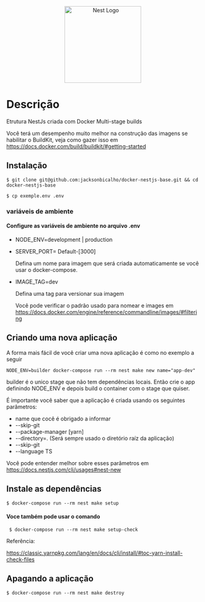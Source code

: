 <p align="center">
  <a href="http://nestjs.com/" target="blank"><img src="https://nestjs.com/img/logo-small.svg" width="200" alt="Nest Logo" /></a>
</p>

# Descrição

Etrutura NestJs criada com Docker Multi-stage builds

Você terá um desempenho muito melhor na construção das imagens se habilitar o BuildKit, veja como gazer isso em
https://docs.docker.com/build/buildkit/#getting-started


## Instalação

```
$ git clone git@github.com:jacksonbicalho/docker-nestjs-base.git && cd docker-nestjs-base
```

```
$ cp exemple.env .env
```

### variáveis de ambiente
#### Configure as variáveis de ambiente no arquivo .env

- NODE_ENV=development | production

- SERVER_PORT= Default-[3000]


  Defina um nome para imagem que será criada automaticamente se você usar o docker-compose.

- IMAGE_TAG=dev

  Defina uma tag para versionar sua imagem

  Você pode verificar o padrão usado para nomear e images em https://docs.docker.com/engine/reference/commandline/images/#filtering

## Criando uma nova aplicação
A forma mais fácil de você criar uma nova aplicação é como no exemplo a seguir
```
NODE_ENV=builder docker-compose run --rm nest make new name="app-dev"
```
builder é o unico stage que não tem dependências locais. Então crie o app definindo NODE_ENV e depois build o container com o stage que quiser.


É importante você saber que a aplicação é criada usando os seguintes parâmetros:

- name que cocê é obrigado a informar
- --skip-git
- --package-manager [yarn]
- --directory=. (Será sempre usado o diretório raíz da aplicação)
- --skip-git
- --language TS

Você pode entender melhor sobre esses parâmetros em
https://docs.nestjs.com/cli/usages#nest-new


## Instale as dependências
```
$ docker-compose run --rm nest make setup
```
  #### Voce também pode usar o comando
 ```
  $ docker-compose run --rm nest make setup-check
  ```

  Referência:

  https://classic.yarnpkg.com/lang/en/docs/cli/install/#toc-yarn-install-check-files


## Apagando a aplicação
```
$ docker-compose run --rm nest make destroy
```


